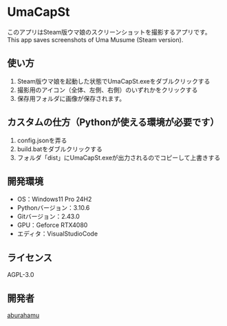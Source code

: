 # UmaCapSt
このアプリはSteam版ウマ娘のスクリーンショットを撮影するアプリです。
This app saves screenshots of Uma Musume (Steam version).

## 使い方
1. Steam版ウマ娘を起動した状態でUmaCapSt.exeをダブルクリックする
2. 撮影用のアイコン（全体、左側、右側）のいずれかをクリックする
3. 保存用フォルダに画像が保存されます。

## カスタムの仕方（Pythonが使える環境が必要です）
1. config.jsonを弄る
2. build.batをダブルクリックする
3. フォルダ「dist」にUmaCapSt.exeが出力されるのでコピーして上書きする

## 開発環境
- OS：Windows11 Pro 24H2
- Pythonバージョン：3.10.6
- Gitバージョン：2.43.0
- GPU：Geforce RTX4080
- エディタ：VisualStudioCode

## ライセンス
AGPL-3.0

## 開発者
[aburahamu](https://twitter.com/aburahamu_aa)
